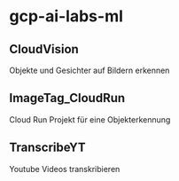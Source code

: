 # gcp-ai-labs-ml

## CloudVision

Objekte und Gesichter auf Bildern erkennen

## ImageTag_CloudRun

Cloud Run Projekt für eine Objekterkennung

## TranscribeYT

Youtube Videos transkribieren